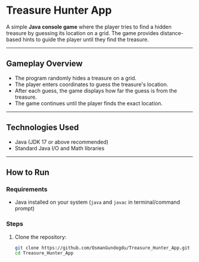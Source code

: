 # Treasure Hunter App

A simple **Java console game** where the player tries to find a hidden treasure by guessing its location on a grid. The game provides distance-based hints to guide the player until they find the treasure.

---

## Gameplay Overview

- The program randomly hides a treasure on a grid.
- The player enters coordinates to guess the treasure's location.
- After each guess, the game displays how far the guess is from the treasure.
- The game continues until the player finds the exact location.

---

## Technologies Used

- Java (JDK 17 or above recommended)
- Standard Java I/O and Math libraries

---

## How to Run

### Requirements

- Java installed on your system (`java` and `javac` in terminal/command prompt)

### Steps

1. Clone the repository:
   ```bash
   git clone https://github.com/OsmanGundogdu/Treasure_Hunter_App.git
   cd Treasure_Hunter_App
